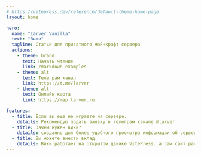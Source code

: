 ```yaml
---
# https://vitepress.dev/reference/default-theme-home-page
layout: home

hero:
  name: "Larver Vanilla"
  text: "Вики"
  tagline: Статьи для приватного майнкрафт сервера
  actions:
    - theme: brand
      text: Начать чтение
      link: /markdown-examples
    - theme: alt
      text: Телеграм канал
      link: https://t.me/larver
    - theme: alt
      text: Онлайн карта
      link: https://map.larver.ru

features:
  - title: Если вы еще не играете на сервере.
    details: Рекомендую подать заявку в телеграм канале @larver. 
  - title: Зачем нужен вики?
    details: созданно для более удобного просмотра информации об сервере. В отличии от сообщений в телеграме все статьи/посты разложенны красиво по отдельным папкам и статьям.
  - title: Вы можете внести вклад.
    details: Вики работает на открытом движке VitePress. а сам сайт распологается на гитхабе проекта, если вы хотите написать статью то рекомендую ознакомится с статьей по оформлению статей и выкладыванию.
---
```


